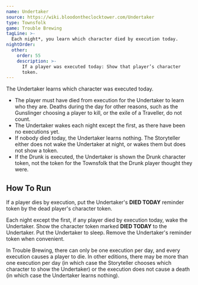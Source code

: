 ```yaml
---
name: Undertaker
source: https://wiki.bloodontheclocktower.com/Undertaker
type: Townsfolk
game: Trouble Brewing
tagLine: >-
  Each night*, you learn which character died by execution today.
nightOrder:
  other:
    order: 55
    description: >-
      If a player was executed today: Show that player’s character
      token.
---
```


The Undertaker learns which character was executed today.

- The player must have died from execution for the Undertaker to learn
  who they are. Deaths during the day for other reasons, such as the
  Gunslinger choosing a player to kill, or the exile of a Traveller, do
  not count.
- The Undertaker wakes each night except the first, as there have been
  no executions yet.
- If nobody died today, the Undertaker learns nothing. The Storyteller
  either does not wake the Undertaker at night, or wakes them but does
  not show a token.
- If the Drunk is executed, the Undertaker is shown the Drunk character
  token, not the token for the Townsfolk that the Drunk player thought
  they were.

## How To Run

If a player dies by execution, put the Undertaker's **DIED TODAY**
reminder token by the dead player's character token.

Each night except the first, if any player died by execution today, wake
the Undertaker. Show the character token marked **DIED TODAY** to the
Undertaker. Put the Undertaker to sleep. Remove the Undertaker's
reminder token when convenient.

In Trouble Brewing, there can only be one execution per day, and every
execution causes a player to die. In other editions, there may be more
than one execution per day (in which case the Storyteller chooses which
character to show the Undertaker) or the execution does not cause a
death (in which case the Undertaker learns nothing).
